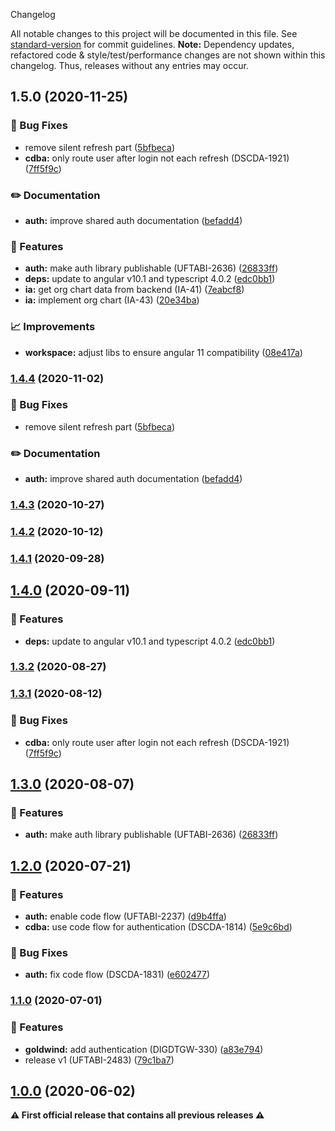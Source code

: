  Changelog

All notable changes to this project will be documented in this file. See [standard-version](https://github.com/conventional-changelog/standard-version) for commit guidelines.
**Note:** Dependency updates, refactored code & style/test/performance changes are not shown within this changelog. Thus, releases without any entries may occur.

## 1.5.0 (2020-11-25)


### 🐛 Bug Fixes

* remove silent refresh part ([5bfbeca](///commit/5bfbecaa019d11db5827b41f4956c4af351d8b70))
* **cdba:** only route user after login not each refresh (DSCDA-1921) ([7ff5f9c](///commit/7ff5f9cff20e219be4c9ca72a775ae9195ad084f))


### ✏️ Documentation

* **auth:** improve shared auth documentation ([befadd4](///commit/befadd4f026caa06e8fd6c8e4211ec305249fd0b))


### 🎸 Features

* **auth:** make auth library publishable (UFTABI-2636) ([26833ff](///commit/26833ffdccd5dc448e99130de7fd240462721e02))
* **deps:** update to angular v10.1 and typescript 4.0.2 ([edc0bb1](///commit/edc0bb1d32af1b0b585de3f79bc96eaf393c240e))
* **ia:** get org chart data from backend (IA-41) ([7eabcf8](///commit/7eabcf8a6bc7e1b21b93e70311810787c0e13893))
* **ia:** implement org chart (IA-43) ([20e34ba](///commit/20e34baa7a2d2ec62bffa8d25d5d7f077ee7564b))


### 📈 Improvements

* **workspace:** adjust libs to ensure angular 11 compatibility ([08e417a](///commit/08e417a2e3a8c2404681863ff6466216e9ba80c6))

### [1.4.4](///compare/v1.9.0...v1.4.4) (2020-11-02)


### 🐛 Bug Fixes

* remove silent refresh part ([5bfbeca](///commit/5bfbecaa019d11db5827b41f4956c4af351d8b70))


### ✏️ Documentation

* **auth:** improve shared auth documentation ([befadd4](///commit/befadd4f026caa06e8fd6c8e4211ec305249fd0b))

### [1.4.3](https://gitlab.schaeffler.com/frontend-schaeffler/schaeffler-frontend/compare/v1.9.0...v1.4.3) (2020-10-27)

### [1.4.2](///compare/v1.7.0...v1.4.2) (2020-10-12)

### [1.4.1](///compare/v1.6.0...v1.4.1) (2020-09-28)

## [1.4.0](///compare/v1.5.0...v1.4.0) (2020-09-11)


### 🎸 Features

* **deps:** update to angular v10.1 and typescript 4.0.2 ([edc0bb1](///commit/edc0bb1d32af1b0b585de3f79bc96eaf393c240e))

### [1.3.2](///compare/v1.4.0...v1.3.2) (2020-08-27)

### [1.3.1](///compare/v1.3.0...v1.3.1) (2020-08-12)


### 🐛 Bug Fixes

* **cdba:** only route user after login not each refresh (DSCDA-1921) ([7ff5f9c](///commit/7ff5f9cff20e219be4c9ca72a775ae9195ad084f))

## [1.3.0](///compare/v1.2.0...v1.3.0) (2020-08-07)


### 🎸 Features

* **auth:** make auth library publishable (UFTABI-2636) ([26833ff](///commit/26833ffdccd5dc448e99130de7fd240462721e02))

## [1.2.0](https://gitlab.schaeffler.com/frontend-schaeffler/schaeffler-frontend/compare/v1.1.0...v1.2.0) (2020-07-21)


### 🎸 Features

* **auth:** enable code flow (UFTABI-2237) ([d9b4ffa](https://gitlab.schaeffler.com/frontend-schaeffler/schaeffler-frontend/commit/d9b4ffa0452b69f4547db98f0698f8f9d8eabd91))
* **cdba:** use code flow for authentication (DSCDA-1814) ([5e9c6bd](https://gitlab.schaeffler.com/frontend-schaeffler/schaeffler-frontend/commit/5e9c6bdfe13dfa86521d19afe12e4eb3613b0d76))


### 🐛 Bug Fixes

* **auth:** fix code flow (DSCDA-1831) ([e602477](https://gitlab.schaeffler.com/frontend-schaeffler/schaeffler-frontend/commit/e602477fb049a96f9be26813fb9b72d846d6e9ab))

### [1.1.0](https://gitlab.schaeffler.com/frontend-schaeffler/schaeffler-frontend/compare/v1.0.0...v1.1.0) (2020-07-01)


### 🎸 Features

* **goldwind:** add authentication (DIGDTGW-330) ([a83e794](https://gitlab.schaeffler.com/frontend-schaeffler/schaeffler-frontend/commit/a83e79426f15464d67eb7fb150fa4eb69bdd47ec))
* release v1 (UFTABI-2483) ([79c1ba7](https://gitlab.schaeffler.com/frontend-schaeffler/schaeffler-frontend/commit/79c1ba7c6c1af8ccd909083d91fffbe0ae017ebb))

## [1.0.0](https://gitlab.schaeffler.com/frontend-schaeffler/schaeffler-frontend/compare/v0.5.0...v1.0.0) (2020-06-02)

**⚠ First official release that contains all previous releases ⚠**
